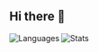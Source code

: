 ## Hi there 👋

<div id="languages">
  <a href="https://github.com/lagametv/">
    <img align="left" alt="Languages" src="https://github-readme-stats.vercel.app/api/top-langs/?username=lagametv&hide_title=true&bg_color=0d1117&text_color=f0f6fc&hide_border=true">
  </a>
</div>

<div id="stats">
  <a href="https://github.com/lagametv/">
    <img align="left" alt="Stats" src="https://github-readme-stats.vercel.app/api?username=lagametv&show_icons=true&hide_border=true&hide_title=true&include_all_commits=true&count_private=true&bg_color=0d1117&text_color=f0f6fc&hide_border=true">
  </a>
</div>
